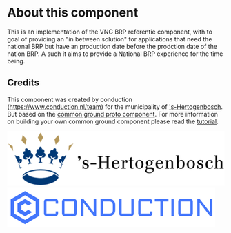 # About this component

This is an implementation of the VNG BRP referentie component, with to goal of providing an "in between solution" for applications that need the national BRP but have an production date before the prodction date of the nation BRP. A such it aims to provide a National BRP experience for the time being.  


## Credits
This component was created by conduction (https://www.conduction.nl/team) for the municipality of ['s-Hertogenbosch](https://www.s-hertogenbosch.nl/). But based  on the [common ground proto component](https://github.com/ConductionNL/commonground-component). For more information on building your own common ground component please read the [tutorial](https://github.com/ConductionNL/commonground-component/blob/master/TUTORIAL.md).  

[!['s-Hertogenbosch](https://raw.githubusercontent.com/ConductionNL/processes/master/resources/logo-s-hertogenbosch.svg?sanitize=true "'s-Hertogenbosch")](https://www.s-hertogenbosch.nl/)
[![Conduction](https://raw.githubusercontent.com/ConductionNL/processes/master/resources/logo-conduction.svg?sanitize=true "Conduction")](https://www.conduction.nl/)

